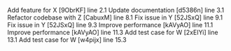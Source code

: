 Add feature for X [9ObrKF] line 2.1
Update documentation [d5386n] line 3.1
Refactor codebase with Z [CabuxM] line 8.1
Fix issue in Y [52JSxQ] line 9.1
Fix issue in Y [52JSxQ] line 9.3
Improve performance [kAVyAO] line 11.1
Improve performance [kAVyAO] line 11.3
Add test case for W [2xEIYi] line 13.1
Add test case for W [w4pijx] line 15.3
